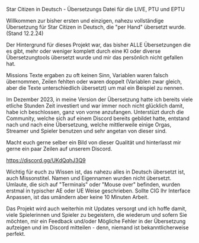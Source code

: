 Star Citizen in Deutsch - Übersetzungs Datei für die LIVE, PTU und EPTU

Willkommen zur bisher ersten und einzigen, nahezu vollständige Übersetzung für Star Citizen in Deutsch, die "per Hand" übersetzt wurde. (Stand 12.2.24) 

Der Hintergrund für dieses Projekt war, das bisher ALLE Übersetzungen die es gibt, mehr oder weniger komplett durch eine KI oder diverse Übersetzungtools übersetzt wurde und mir das persönlich nicht gefallen hat. 

Missions Texte ergaben zu oft keinen Sinn, Variablen waren falsch übernommen, Zeilen fehlten oder waren doppelt (Variablen zwar gleich, aber die Texte unterschiedlich übersetzt) um mal ein Beispiel zu nennen. 

Im Dezember 2023, in meine Version der Übersetzung hatte ich bereits viele etliche Stunden Zeit investiert und war immer noch nicht glücklich damit, habe ich beschlossen, ganz von vorne anzufangen. 
Unterstüzt durch die Community, welche sich auf einem Discord bereits gebildet hatte, entstand nach und nach eine Übersetzung, welche mittlerweile einige Orgas, Streamer und Spieler benutzen und sehr angetan von dieser sind.

Macht euch gerne selber ein Bild von dieser Qualität und hinterlasst mir gerne ein paar Zeilen auf unserem Discord.   

https://discord.gg/UKdQqhJ3Q9 

Wichtig für euch zu Wissen ist, das nahezu alles in Deutsch übersetzt ist, auch Missonstitel. Namen und Eigennamen wurden nicht übersetzt. Umlaute, die sich auf "Terminals" oder "Mouse over" befinden, wurden erstmal in typischer AE oder UE Weise geschrieben.
Sollte CIG Ihr Interface Anpassen, ist das umändern aber keine 10 Minuten Arbeit. 

Das Projekt wird auch weiterhin mit Updates versorgt und ich hoffe damit, viele Spielerinnen und Spieler zu begeistern, die wiederum und sofern Sie möchten, mir ein Feedback und/oder Mögliche Fehler in der Übersetzung aufzeigen und im Discord mitteilen - denn, niemand ist bekanntlicherweise perfekt.
